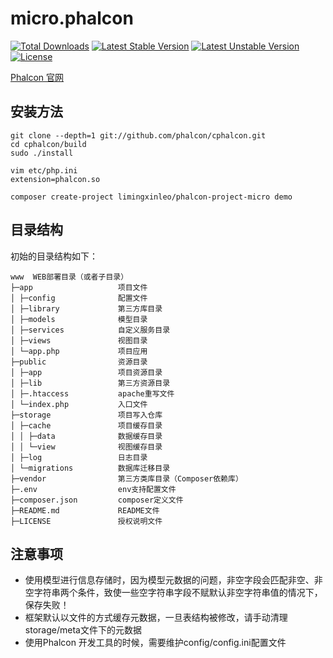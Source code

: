 # micro.phalcon
[![Total Downloads](https://poser.pugx.org/limingxinleo/phalcon-project-micro/downloads)](https://packagist.org/packages/limingxinleo/phalcon-project-micro)
[![Latest Stable Version](https://poser.pugx.org/limingxinleo/phalcon-project-micro/v/stable)](https://packagist.org/packages/limingxinleo/phalcon-project-micro)
[![Latest Unstable Version](https://poser.pugx.org/limingxinleo/phalcon-project-micro/v/unstable)](https://packagist.org/packages/limingxinleo/phalcon-project-micro)
[![License](https://poser.pugx.org/limingxinleo/phalcon-project-micro/license)](https://packagist.org/packages/limingxinleo/phalcon-project-micro)



[Phalcon 官网](https://docs.phalconphp.com/zh/latest/index.html)

## 安装方法 ##
~~~
git clone --depth=1 git://github.com/phalcon/cphalcon.git
cd cphalcon/build
sudo ./install

vim etc/php.ini 
extension=phalcon.so

composer create-project limingxinleo/phalcon-project-micro demo
~~~

## 目录结构

初始的目录结构如下：

~~~
www  WEB部署目录（或者子目录）
├─app                   项目文件
│ ├─config              配置文件
│ ├─library             第三方库目录
│ ├─models              模型目录
│ ├─services            自定义服务目录
│ ├─views               视图目录
│ └─app.php             项目应用
├─public                资源目录
│ ├─app                 项目资源目录
│ ├─lib                 第三方资源目录
│ ├─.htaccess           apache重写文件
│ └─index.php           入口文件
├─storage               项目写入仓库
│ ├─cache               项目缓存目录
│ │ ├─data              数据缓存目录
│ │ └─view              视图缓存目录
│ ├─log                 日志目录
│ └─migrations          数据库迁移目录
├─vendor                第三方类库目录（Composer依赖库）
├─.env                  env支持配置文件
├─composer.json         composer定义文件
├─README.md             README文件
├─LICENSE               授权说明文件
~~~

## 注意事项 ##
* 使用模型进行信息存储时，因为模型元数据的问题，非空字段会匹配非空、非空字符串两个条件，致使一些空字符串字段不赋默认非空字符串值的情况下，保存失败！
* 框架默认以文件的方式缓存元数据，一旦表结构被修改，请手动清理storage/meta文件下的元数据
* 使用Phalcon 开发工具的时候，需要维护config/config.ini配置文件


